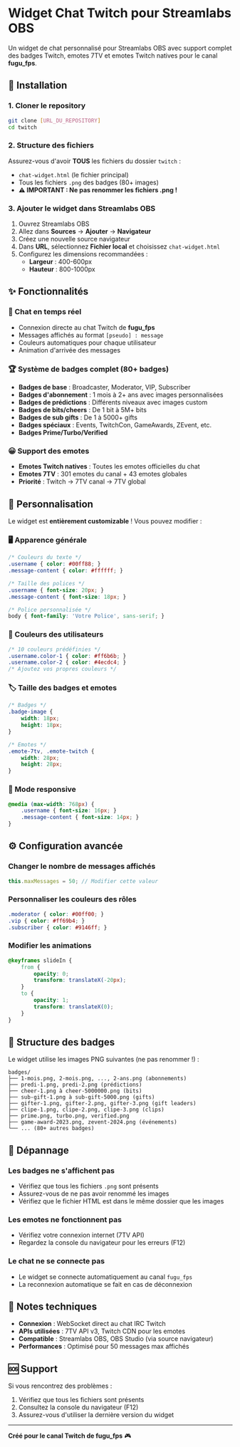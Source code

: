 # Widget Chat Twitch pour Streamlabs OBS

Un widget de chat personnalisé pour Streamlabs OBS avec support complet des badges Twitch, emotes 7TV et emotes Twitch natives pour le canal **fugu_fps**.

## 🚀 Installation

### 1. Cloner le repository
```bash
git clone [URL_DU_REPOSITORY]
cd twitch
```

### 2. Structure des fichiers
Assurez-vous d'avoir **TOUS** les fichiers du dossier `twitch` :
- `chat-widget.html` (le fichier principal)
- Tous les fichiers `.png` des badges (80+ images)
- **⚠️ IMPORTANT : Ne pas renommer les fichiers .png !**

### 3. Ajouter le widget dans Streamlabs OBS

1. Ouvrez Streamlabs OBS
2. Allez dans **Sources** → **Ajouter** → **Navigateur**
3. Créez une nouvelle source navigateur
4. Dans **URL**, sélectionnez **Fichier local** et choisissez `chat-widget.html`
5. Configurez les dimensions recommandées :
   - **Largeur** : 400-600px
   - **Hauteur** : 800-1000px

## ✨ Fonctionnalités

### 🎯 Chat en temps réel
- Connexion directe au chat Twitch de **fugu_fps**
- Messages affichés au format `[pseudo] : message`
- Couleurs automatiques pour chaque utilisateur
- Animation d'arrivée des messages

### 🏆 Système de badges complet (80+ badges)
- **Badges de base** : Broadcaster, Moderator, VIP, Subscriber
- **Badges d'abonnement** : 1 mois à 2+ ans avec images personnalisées
- **Badges de prédictions** : Différents niveaux avec images custom
- **Badges de bits/cheers** : De 1 bit à 5M+ bits
- **Badges de sub gifts** : De 1 à 5000+ gifts
- **Badges spéciaux** : Events, TwitchCon, GameAwards, ZEvent, etc.
- **Badges Prime/Turbo/Verified**

### 😀 Support des emotes
- **Emotes Twitch natives** : Toutes les emotes officielles du chat
- **Emotes 7TV** : 301 emotes du canal + 43 emotes globales
- **Priorité** : Twitch → 7TV canal → 7TV global

## 🎨 Personnalisation

Le widget est **entièrement customizable** ! Vous pouvez modifier :

### 🖥️ Apparence générale
```css
/* Couleurs du texte */
.username { color: #00ff88; }
.message-content { color: #ffffff; }

/* Taille des polices */
.username { font-size: 20px; }
.message-content { font-size: 18px; }

/* Police personnalisée */
body { font-family: 'Votre Police', sans-serif; }
```

### 🎨 Couleurs des utilisateurs
```css
/* 10 couleurs prédéfinies */
.username.color-1 { color: #ff6b6b; }
.username.color-2 { color: #4ecdc4; }
/* Ajoutez vos propres couleurs */
```

### 🏷️ Taille des badges et emotes
```css
/* Badges */
.badge-image { 
    width: 18px; 
    height: 18px; 
}

/* Emotes */
.emote-7tv, .emote-twitch { 
    width: 28px; 
    height: 28px; 
}
```

### 📱 Mode responsive
```css
@media (max-width: 768px) {
    .username { font-size: 16px; }
    .message-content { font-size: 14px; }
}
```

## ⚙️ Configuration avancée

### Changer le nombre de messages affichés
```javascript
this.maxMessages = 50; // Modifier cette valeur
```

### Personnaliser les couleurs des rôles
```css
.moderator { color: #00ff00; }
.vip { color: #ff69b4; }
.subscriber { color: #9146ff; }
```

### Modifier les animations
```css
@keyframes slideIn {
    from { 
        opacity: 0; 
        transform: translateX(-20px); 
    }
    to { 
        opacity: 1; 
        transform: translateX(0); 
    }
}
```

## 📁 Structure des badges

Le widget utilise les images PNG suivantes (ne pas renommer !) :

```
badges/
├── 1-mois.png, 2-mois.png, ..., 2-ans.png (abonnements)
├── predi-1.png, predi-2.png (prédictions)
├── cheer-1.png à cheer-5000000.png (bits)
├── sub-gift-1.png à sub-gift-5000.png (gifts)
├── gifter-1.png, gifter-2.png, gifter-3.png (gift leaders)
├── clipe-1.png, clipe-2.png, clipe-3.png (clips)
├── prime.png, turbo.png, verified.png
├── game-award-2023.png, zevent-2024.png (événements)
└── ... (80+ autres badges)
```

## 🔧 Dépannage

### Les badges ne s'affichent pas
- Vérifiez que tous les fichiers `.png` sont présents
- Assurez-vous de ne pas avoir renommé les images
- Vérifiez que le fichier HTML est dans le même dossier que les images

### Les emotes ne fonctionnent pas
- Vérifiez votre connexion internet (7TV API)
- Regardez la console du navigateur pour les erreurs (F12)

### Le chat ne se connecte pas
- Le widget se connecte automatiquement au canal `fugu_fps`
- La reconnexion automatique se fait en cas de déconnexion

## 📝 Notes techniques

- **Connexion** : WebSocket direct au chat IRC Twitch
- **APIs utilisées** : 7TV API v3, Twitch CDN pour les emotes
- **Compatible** : Streamlabs OBS, OBS Studio (via source navigateur)
- **Performances** : Optimisé pour 50 messages max affichés

## 🆘 Support

Si vous rencontrez des problèmes :
1. Vérifiez que tous les fichiers sont présents
2. Consultez la console du navigateur (F12)
3. Assurez-vous d'utiliser la dernière version du widget

---

**Créé pour le canal Twitch de fugu_fps** 🎮

